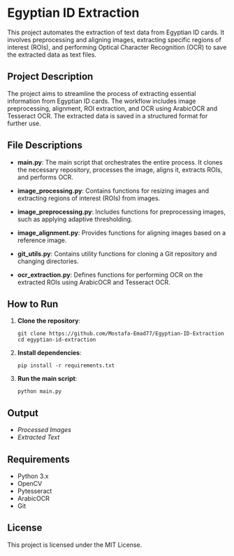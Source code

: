 # Egyptian ID Extraction

This project automates the extraction of text data from Egyptian ID cards. It involves preprocessing and aligning images, extracting specific regions of interest (ROIs), and performing Optical Character Recognition (OCR) to save the extracted data as text files.

## Project Description

The project aims to streamline the process of extracting essential information from Egyptian ID cards. The workflow includes image preprocessing, alignment, ROI extraction, and OCR using ArabicOCR and Tesseract OCR. The extracted data is saved in a structured format for further use.

## File Descriptions

- **main.py**: The main script that orchestrates the entire process. It clones the necessary repository, processes the image, aligns it, extracts ROIs, and performs OCR.

- **image_processing.py**: Contains functions for resizing images and extracting regions of interest (ROIs) from images.

- **image_preprocessing.py**: Includes functions for preprocessing images, such as applying adaptive thresholding.

- **image_alignment.py**: Provides functions for aligning images based on a reference image.

- **git_utils.py**: Contains utility functions for cloning a Git repository and changing directories.

- **ocr_extraction.py**: Defines functions for performing OCR on the extracted ROIs using ArabicOCR and Tesseract OCR.

## How to Run

1. **Clone the repository**:
    ```
    git clone https://github.com/Mostafa-Emad77/Egyptian-ID-Extraction
    cd egyptian-id-extraction
    ```

2. **Install dependencies**:
    ```
    pip install -r requirements.txt
    ```

3. **Run the main script**:
    ```
    python main.py
    ```

## Output
- *Processed Images*
- *Extracted Text* 
## Requirements

- Python 3.x
- OpenCV
- Pytesseract
- ArabicOCR
- Git

## License

This project is licensed under the MIT License.
